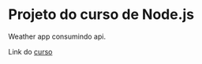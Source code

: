# Projeto do curso de Node.js

Weather app consumindo api.

Link do [curso](https://www.udemy.com/course/the-complete-nodejs-developer-course-2)
